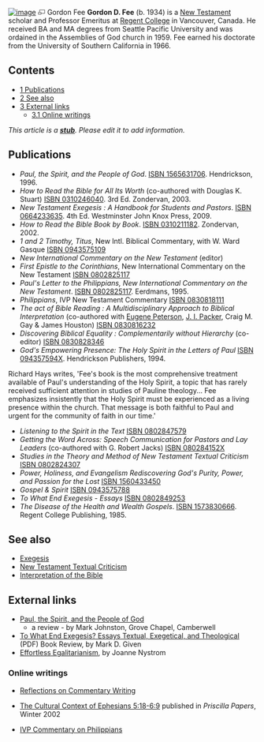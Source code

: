 [![image](images/e/e4/Fee.jpeg)](http://www.theopedia.com/File:Fee.jpeg)
[![image](data:image/png;base64,iVBORw0KGgoAAAANSUhEUgAAAA8AAAALCAAAAACFLIiAAAAAAnRSTlMA/1uRIrUAAABPSURBVAjXY/j///+5vXDwjAHIr26ZAgXZe8H8a/+hoIcw/9nevdVL9+79DuPvzQYZFPUezu8BMZLXgkExnD8HAu6hqv//n+HZVjD4DuUDAKlChD3fj6aPAAAAAElFTkSuQmCC)](http://www.theopedia.com/File:Fee.jpeg "Enlarge")
Gordon Fee
**Gordon D. Fee** (b. 1934) is a
[New Testament](New_Testament "New Testament") scholar and
Professor Emeritus at
[Regent College](Regent_College "Regent College") in Vancouver,
Canada. He received BA and MA degrees from Seattle Pacific
University and was ordained in the Assemblies of God church in
1959. Fee earned his doctorate from the University of Southern
California in 1966.

## Contents

-   [1 Publications](#Publications)
-   [2 See also](#See_also)
-   [3 External links](#External_links)
    -   [3.1 Online writings](#Online_writings)




*This article is a **[stub](http://www.theopedia.com/Category:Theopedia_stubs "Category:Theopedia stubs")**. Please edit it to add information.*
## Publications

-   *Paul, the Spirit, and the People of God*.
    [ISBN 1565631706](http://www.theopedia.com/Special:BookSources/1565631706).
    Hendrickson, 1996.
-   *How to Read the Bible for All Its Worth* (co-authored with
    Douglas K. Stuart)
    [ISBN 0310246040](http://www.theopedia.com/Special:BookSources/0310246040).
    3rd Ed. Zondervan, 2003.
-   *New Testament Exegesis : A Handbook for Students and Pastors*.
    [ISBN 0664233635](http://www.theopedia.com/Special:BookSources/0664233635).
    4th Ed. Westminster John Knox Press, 2009.
-   *How to Read the Bible Book by Book*.
    [ISBN 0310211182](http://www.theopedia.com/Special:BookSources/0310211182).
    Zondervan, 2002.
-   *1 and 2 Timothy, Titus*, New Intl. Biblical Commentary, with
    W. Ward Gasque
    [ISBN 0943575109](http://www.theopedia.com/Special:BookSources/0943575109)
-   *New International Commentary on the New Testament* (editor)
-   *First Epistle to the Corinthians*, New International
    Commentary on the New Testament
    [ISBN 0802825117](http://www.theopedia.com/Special:BookSources/0802825117)
-   *Paul's Letter to the Philippians, New International Commentary on the New Testament*.
    [ISBN 0802825117](http://www.theopedia.com/Special:BookSources/0802825117).
    Eerdmans, 1995.
-   *Philippians*, IVP New Testament Commentary
    [ISBN 0830818111](http://www.theopedia.com/Special:BookSources/0830818111)
-   *The act of Bible Reading : A Multidisciplinary Approach to Biblical Interpretation*
    (co-authored with
    [Eugene Peterson](Eugene_Peterson "Eugene Peterson"),
    [J. I. Packer](J._I._Packer "J. I. Packer"), Craig M. Gay & James
    Houston)
    [ISBN 0830816232](http://www.theopedia.com/Special:BookSources/0830816232)
-   *Discovering Biblical Equality : Complementarily without Hierarchy*
    (co-editor)
    [ISBN 0830828346](http://www.theopedia.com/Special:BookSources/0830828346)
-   *God's Empowering Presence: The Holy Spirit in the Letters of Paul*
    [ISBN 094357594X](http://www.theopedia.com/Special:BookSources/094357594X).
    Hendrickson Publishers, 1994.

Richard Hays writes, 'Fee's book is the most comprehensive
treatment available of Paul's understanding of the Holy Spirit, a
topic that has rarely received sufficient attention in studies of
Pauline theology... Fee emphasizes insistently that the Holy Spirit
must be experienced as a living presence within the church. That
message is both faithful to Paul and urgent for the community of
faith in our time.'
-   *Listening to the Spirit in the Text*
    [ISBN 0802847579](http://www.theopedia.com/Special:BookSources/0802847579)
-   *Getting the Word Across: Speech Communication for Pastors and Lay Leaders*
    (co-authored with G. Robert Jacks)
    [ISBN 080284152X](http://www.theopedia.com/Special:BookSources/080284152X)
-   *Studies in the Theory and Method of New Testament Textual Criticism*
    [ISBN 0802824307](http://www.theopedia.com/Special:BookSources/0802824307)
-   *Power, Holiness, and Evangelism Rediscovering God's Purity, Power, and Passion for the Lost*
    [ISBN 1560433450](http://www.theopedia.com/Special:BookSources/1560433450)
-   *Gospel & Spirit*
    [ISBN 0943575788](http://www.theopedia.com/Special:BookSources/0943575788)
-   *To What End Exegesis - Essays*
    [ISBN 0802849253](http://www.theopedia.com/Special:BookSources/0802849253)
-   *The Disease of the Health and Wealth Gospels*.
    [ISBN 1573830666](http://www.theopedia.com/Special:BookSources/1573830666).
    Regent College Publishing, 1985.

## See also

-   [Exegesis](Exegesis "Exegesis")
-   [New Testament Textual Criticism](New_Testament_Textual_Criticism "New Testament Textual Criticism")
-   [Interpretation of the Bible](Interpretation_of_the_Bible "Interpretation of the Bible")

## External links

-   [Paul, the Spirit, and the People of God](http://www.e-n.org.uk/1998-02/354-Paul-the-Spirit-and-the-People-of-God.htm)
    - a review - by Mark Johnston, Grove Chapel, Camberwell
-   [To What End Exegesis? Essays Textual, Exegetical, and Theological](http://www.bookreviews.org/pdf/1702_755.pdf)
    (PDF) Book Review, by Mark D. Given
-   [Effortless Egalitarianism](http://www.cbeinternational.org/new/about/Gordon.Fee.shtml),
    by Joanne Nystrom

### Online writings

-   [Reflections on Commentary Writing](http://theologytoday.ptsem.edu/jan1990/v46-4-article3.htm)
-   [The Cultural Context of Ephesians 5:18-6:9](http://www.cbeinternational.org/new/free_articles/ephesians5.shtml)
    published in *Priscilla Papers*, Winter 2002

-   [IVP Commentary on Philippians](http://www.biblegateway.com/resources/commentaries/index.php?action=getBookSections&cid=8&source=)



